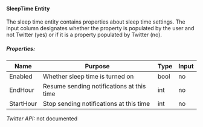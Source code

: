 #### SleepTime Entity

The sleep time entity contains properties about sleep time settings. The input column designates whether the property is populated by the user and not Twitter (yes) or if it is a property populated by Twitter (no).

##### Properties:

| Name | Purpose | Type | Input |
|------|---------|------|-------|
| Enabled | Whether sleep time is turned on | bool | no |
| EndHour | Resume sending notifications at this time | int | no |
| StartHour | Stop sending notifications at this time | int | no |

*Twitter API:* not documented